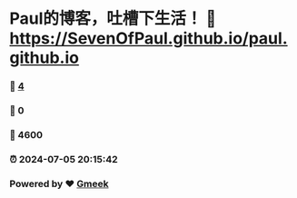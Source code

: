 # Paul的博客，吐槽下生活！ :link: https://SevenOfPaul.github.io/paul.github.io 
### :page_facing_up: [4](https://SevenOfPaul.github.io/paul.github.io/tag.html) 
### :speech_balloon: 0 
### :hibiscus: 4600 
### :alarm_clock: 2024-07-05 20:15:42 
### Powered by :heart: [Gmeek](https://github.com/Meekdai/Gmeek)
